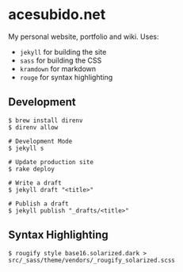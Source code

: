 # acesubido.net

My personal website, portfolio and wiki. Uses:

- `jekyll` for building the site
- `sass` for building the CSS
- `kramdown` for markdown
- `rouge` for syntax highlighting

## Development

```
$ brew install direnv
$ direnv allow

# Development Mode
$ jekyll s

# Update production site
$ rake deploy

# Write a draft
$ jekyll draft "<title>"

# Publish a draft
$ jekyll publish "_drafts/<title>"
```

## Syntax Highlighting

```
$ rougify style base16.solarized.dark > src/_sass/theme/vendors/_rougify_solarized.scss
```

